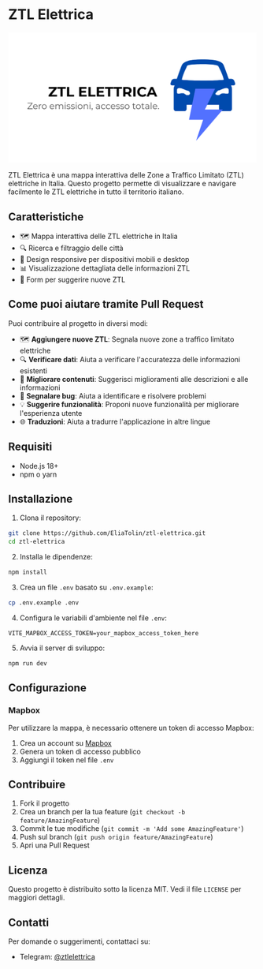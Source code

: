 # ZTL Elettrica

![Preview](public/assets/preview.png)

ZTL Elettrica è una mappa interattiva delle Zone a Traffico Limitato (ZTL) elettriche in Italia. Questo progetto permette di visualizzare e navigare facilmente le ZTL elettriche in tutto il territorio italiano.

## Caratteristiche

- 🗺️ Mappa interattiva delle ZTL elettriche in Italia
- 🔍 Ricerca e filtraggio delle città
- 📱 Design responsive per dispositivi mobili e desktop
- 📊 Visualizzazione dettagliata delle informazioni ZTL
- 📝 Form per suggerire nuove ZTL

## Come puoi aiutare tramite Pull Request

Puoi contribuire al progetto in diversi modi:

- 🗺️ **Aggiungere nuove ZTL**: Segnala nuove zone a traffico limitato elettriche
- 🔍 **Verificare dati**: Aiuta a verificare l'accuratezza delle informazioni esistenti
- 📝 **Migliorare contenuti**: Suggerisci miglioramenti alle descrizioni e alle informazioni
- 🐛 **Segnalare bug**: Aiuta a identificare e risolvere problemi
- 💡 **Suggerire funzionalità**: Proponi nuove funzionalità per migliorare l'esperienza utente
- 🌐 **Traduzioni**: Aiuta a tradurre l'applicazione in altre lingue

## Requisiti

- Node.js 18+
- npm o yarn

## Installazione

1. Clona il repository:
```bash
git clone https://github.com/EliaTolin/ztl-elettrica.git
cd ztl-elettrica
```

2. Installa le dipendenze:
```bash
npm install
```

3. Crea un file `.env` basato su `.env.example`:
```bash
cp .env.example .env
```

4. Configura le variabili d'ambiente nel file `.env`:
```env
VITE_MAPBOX_ACCESS_TOKEN=your_mapbox_access_token_here
```

5. Avvia il server di sviluppo:
```bash
npm run dev
```

## Configurazione

### Mapbox
Per utilizzare la mappa, è necessario ottenere un token di accesso Mapbox:
1. Crea un account su [Mapbox](https://www.mapbox.com/)
2. Genera un token di accesso pubblico
3. Aggiungi il token nel file `.env`


## Contribuire

1. Fork il progetto
2. Crea un branch per la tua feature (`git checkout -b feature/AmazingFeature`)
3. Commit le tue modifiche (`git commit -m 'Add some AmazingFeature'`)
4. Push sul branch (`git push origin feature/AmazingFeature`)
5. Apri una Pull Request

## Licenza

Questo progetto è distribuito sotto la licenza MIT. Vedi il file `LICENSE` per maggiori dettagli.

## Contatti

Per domande o suggerimenti, contattaci su:
- Telegram: [@ztlelettrica](https://t.me/ztlelettrica)
